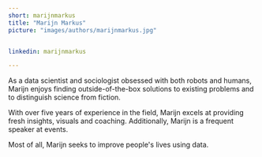 ```yaml
---
short: marijnmarkus
title: "Marijn Markus"
picture: "images/authors/marijnmarkus.jpg"


linkedin: marijnmarkus

---
```


As a data scientist and sociologist obsessed with both robots and humans, Marijn enjoys finding outside-of-the-box solutions to existing problems and to distinguish science from fiction.
 
With over five years of experience in the field, Marijn excels at providing fresh insights, visuals and coaching. Additionally, Marijn is a frequent speaker at events.
 
Most of all, Marijn seeks to improve people's lives using data.
